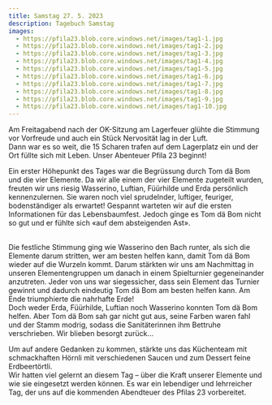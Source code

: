 ```yaml
---
title: Samstag 27. 5. 2023
description: Tagebuch Samstag
images:
  - https://pfila23.blob.core.windows.net/images/tag1-1.jpg
  - https://pfila23.blob.core.windows.net/images/tag1-2.jpg
  - https://pfila23.blob.core.windows.net/images/tag1-3.jpg
  - https://pfila23.blob.core.windows.net/images/tag1-4.jpg
  - https://pfila23.blob.core.windows.net/images/tag1-5.jpg
  - https://pfila23.blob.core.windows.net/images/tag1-6.jpg
  - https://pfila23.blob.core.windows.net/images/tag1-7.jpg
  - https://pfila23.blob.core.windows.net/images/tag1-8.jpg
  - https://pfila23.blob.core.windows.net/images/tag1-9.jpg
  - https://pfila23.blob.core.windows.net/images/tag1-10.jpg
---
```


Am Freitagabend nach der OK-Sitzung am Lagerfeuer glühte die Stimmung vor Vorfreude und auch ein Stück Nervosität lag in der Luft.  
Dann war es so weit, die 15 Scharen trafen auf dem Lagerplatz ein und der Ort füllte sich mit Leben.
Unser Abenteuer Pfila 23 beginnt!  
  
Ein erster Höhepunkt des Tages war die Begrüssung durch Tom dä Bom und die vier Elemente. Da wir alle einem der vier Elemente zugeteilt wurden, freuten wir uns riesig Wasserino, Luftian, Füürhilde und Erda persönlich kennenzulernen. Sie waren noch viel sprudelnder, luftiger, feuriger, bodenständiger als erwartet!
Gespannt warteten wir auf die ersten Informationen für das Lebensbaumfest. Jedoch ginge es Tom dä Bom nicht so gut und er fühlte sich «auf dem absteigenden Ast».  

<br />
Die festliche Stimmung ging wie Wasserino den Bach runter, als sich die Elemente darum stritten, wer am besten helfen kann, damit Tom dä Bom wieder auf die Wurzeln kommt. Darum stärkten wir uns am Nachmittag in unseren Elementengruppen um danach in einem Spielturnier gegeneinander anzutreten. Jeder von uns war siegessicher, dass sein Element das Turnier gewinnt und dadurch eindeutig Tom dä Bom am besten helfen kann.  Am Ende triumphierte die nahrhafte Erde!  
  
<br />
Doch weder Erda, Füürhilde, Luftian noch Wasserino konnten Tom dä Bom helfen. Aber Tom dä Bom sah gar nicht gut aus, seine Farben waren fahl und der Stamm modrig, sodass die Sanitäterinnen ihm Bettruhe verschrieben. Wir blieben besorgt zurück…  
  
Um auf andere Gedanken zu kommen, stärkte uns das Küchenteam mit schmackhaften Hörnli mit verschiedenen Saucen und zum Dessert feine Erdbeertörtli.   
Wir hatten viel gelernt an diesem Tag – über die Kraft unserer Elemente und wie sie eingesetzt werden können. Es war ein lebendiger und lehrreicher Tag, der uns auf die kommenden Abendteuer des Pfilas 23 vorbereitet.